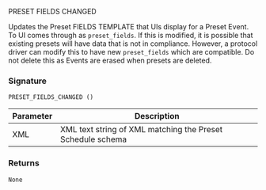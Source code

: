 PRESET FIELDS CHANGED

Updates the  Preset FIELDS TEMPLATE that UIs display for a Preset Event. To UI comes through as `preset_fields`.  If this is modified, it is possible that existing presets will have data that is not in compliance. However, a protocol driver can modify this to have new `preset_fields` which are compatible. Do not delete this as Events are erased when presets are deleted. 



### Signature

`PRESET_FIELDS_CHANGED ()` 


| Parameter | Description |
| --- | --- |
| XML | XML text string of XML matching the Preset Schedule schema |
 

### Returns

`None`

